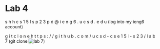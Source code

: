 # Lab 4

s h h c s 1 5 l s p 2 3 p d @ i e n g 6 . u c s d . e d u <enter> (log into my ieng6 account)

g i t c l o n e h t t p s : / / g i t h u b . c o m / u c s d - c s e 1 5 l - s 2 3 / l a b 7<enter> (git clone ![lab 7](https://github.com/ucsd-cse15l-s23/lab7))
